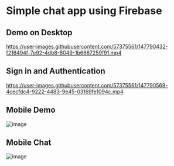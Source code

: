 # Simple chat app using Firebase

## Demo on Desktop
https://user-images.githubusercontent.com/57375561/147790432-f216494f-7e92-4db8-8049-1b6667259f91.mp4

## Sign in and Authentication
https://user-images.githubusercontent.com/57375561/147790569-4cecfdc4-9222-4483-9e45-03169fe1094c.mp4

## Mobile Demo
![image](https://user-images.githubusercontent.com/57375561/147790611-c42e98cc-cf14-492f-baa8-31ed7ec081d9.png)

## Mobile Chat

![image](https://user-images.githubusercontent.com/57375561/147790603-0de6cea3-3f9c-4d81-84f3-76b70c69e734.png)
